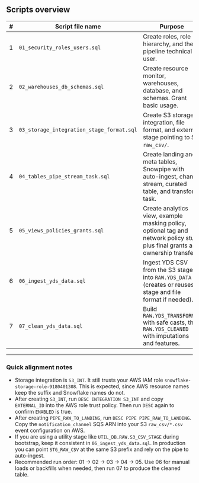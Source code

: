 ## Scripts overview

| # | Script file name                          | Purpose                                                                                                                         |
| - | ----------------------------------------- | ------------------------------------------------------------------------------------------------------------------------------- |
| 1 | `01_security_roles_users.sql`             | Create roles, role hierarchy, and the pipeline technical user.                                                                  |
| 2 | `02_warehouses_db_schemas.sql`            | Create resource monitor, warehouses, database, and schemas. Grant basic usage.                                                  |
| 3 | `03_storage_integration_stage_format.sql` | Create S3 storage integration, file format, and external stage pointing to S3 `raw_csv/`.                                       |
| 4 | `04_tables_pipe_stream_task.sql`          | Create landing and meta tables, Snowpipe with auto-ingest, change stream, curated table, and transform task.                    |
| 5 | `05_views_policies_grants.sql`            | Create analytics view, example masking policy, optional tag and network policy stub, plus final grants and ownership transfers. |
| 6 | `06_ingest_yds_data.sql`                  | Ingest YDS CSV from the S3 stage into `RAW.YDS_DATA` (creates or reuses stage and file format if needed).                       |
| 7 | `07_clean_yds_data.sql`                   | Build `RAW.YDS_TRANSFORMED` with safe casts, then `RAW.YDS_CLEANED` with imputations and features.                              |

---

### Quick alignment notes

* Storage integration is `S3_INT`. It still trusts your AWS IAM role `snowflake-storage-role-9180401308`. This is expected, since AWS resource names keep the suffix and Snowflake names do not.
* After creating `S3_INT`, run `DESC INTEGRATION S3_INT` and copy `EXTERNAL_ID` into the AWS role trust policy. Then run `DESC` again to confirm `ENABLED` is true.
* After creating `PIPE_RAW_TO_LANDING`, run `DESC PIPE PIPE_RAW_TO_LANDING`. Copy the `notification_channel` SQS ARN into your S3 `raw_csv/*.csv` event configuration on AWS.
* If you are using a utility stage like `UTIL_DB.RAW.S3_CSV_STAGE` during bootstrap, keep it consistent in `06_ingest_yds_data.sql`. In production you can point `STG_RAW_CSV` at the same S3 prefix and rely on the pipe to auto-ingest.
* Recommended run order: 01 → 02 → 03 → 04 → 05. Use 06 for manual loads or backfills when needed, then run 07 to produce the cleaned table.
